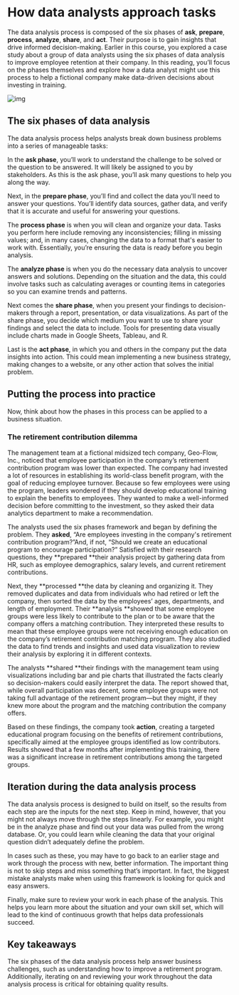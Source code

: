 # How data analysts approach tasks

The data analysis process is composed of the six phases of **ask**, **prepare**, **process**, **analyze**, **share**, and **act**. Their purpose is to gain insights that drive informed decision-making. Earlier in this course, you explored a case study about a group of data analysts using the six phases of data analysis to improve employee retention at their company. In this reading, you’ll focus on the phases themselves and explore how a data analyst might use this process to help a fictional company make data-driven decisions about investing in training.

![img](https://d3c33hcgiwev3.cloudfront.net/imageAssetProxy.v1/WmvK3yQHQ_KqjVCAvajKyg_3c9648fc90614fcea2748b5308cee8f1_D2G009.png?expiry=1718582400000&hmac=OV29uKAQlzSVp2V5EIr8ofdETfLsL0_0f6C8eR_AEU0)

## The six phases of data analysis

The data analysis process helps analysts break down business problems into a series of manageable tasks:

In the **ask phase**, you’ll work to understand the challenge to be solved or the question to be  answered. It will likely be assigned to you by stakeholders. As this is the ask phase, you’ll ask many questions to help you along the way.

Next, in the **prepare phase**, you’ll find and collect the data you'll need to answer your questions. You’ll identify data sources, gather data, and verify that it is accurate and useful for answering your questions.

The **process phase** is when you will clean and organize your data. Tasks you perform here include removing any inconsistencies; filling in missing values; and, in many cases, changing the data to a format that's easier to work with. Essentially, you’re ensuring the data is ready before you begin analysis.

The **analyze phase** is when you do the necessary data analysis to uncover answers and solutions. Depending on the situation and the data, this could involve tasks such as calculating averages or counting items in categories so you can examine trends and patterns.

Next comes the **share phase**, when you present your findings to decision-makers through a report, presentation, or data visualizations. As part of the share phase, you decide which medium you want to use to share your findings and select the data to include. Tools for presenting data visually include charts made in Google Sheets, Tableau, and R.

Last is the **act phase**, in which you and others in the company put the data insights into action. This could mean implementing a new business strategy, making changes to a website, or any other action that solves the initial problem.

## Putting the process into practice

Now, think about how the phases in this process can be applied to a business situation.

### **The retirement contribution dilemma**

The management team at a fictional midsized tech company, Geo-Flow, Inc., noticed that employee participation in the company’s retirement contribution program was lower than expected. The company had invested a lot of resources in establishing its world-class benefit program, with the goal of reducing employee turnover. Because so few employees were using the program, leaders wondered if they should develop educational training to explain the benefits to employees. They wanted to make a well-informed decision before committing to the investment, so they asked their data analytics department to make a recommendation.

The analysts used the six phases framework and began by defining the problem. They **asked**, “Are employees investing in the company's retirement contribution program?”And, if not, “Should we create an educational program to encourage participation?” Satisfied with their research questions, they **prepared **their analysis project by gathering data from HR, such as employee demographics, salary levels, and current retirement contributions.

Next, they **processed **the data by cleaning and organizing it. They removed duplicates and data from individuals who had retired or left the company, then sorted the data by the employees’ ages, departments, and length of employment. Their **analysis **showed that some employee groups were less likely to contribute to the plan or to be aware that the company offers a matching contribution. They interpreted these results to mean that these employee groups were not receiving enough education on the company’s retirement contribution matching program. They also studied the data to find trends and insights and used data visualization to review their analysis by exploring it in different contexts.

The analysts **shared **their findings with the management team using visualizations including bar and pie charts that illustrated the facts clearly so decision-makers could easily interpret the data. The report showed that, while overall participation was decent, some employee groups were not taking full advantage of the retirement program—but they might, if they knew more about the program and the matching contribution the company offers.

Based on these findings, the company took **action**, creating a targeted educational program focusing on the benefits of retirement contributions, specifically aimed at the employee groups identified as low contributors. Results showed that a few months after implementing this training, there was a significant increase in retirement contributions among the targeted groups.

## Iteration during the data analysis process

The data analysis process is designed to build on itself, so the results from each step are the inputs for the next step. Keep in mind, however, that you might not always move through the steps linearly. For example, you might be in the analyze phase and find out your data was pulled from the wrong database. Or, you could learn while cleaning the data that your original question didn’t adequately define the problem.

In cases such as these, you may have to go back to an earlier stage and work through the process with new, better information. The important thing is not to skip steps and miss something that’s important. In fact, the biggest mistake analysts make when using this framework is looking for quick and easy answers.

Finally, make sure to review your work in each phase of the analysis. This helps you learn more about the situation and your own skill set, which will lead to the kind of continuous growth that helps data professionals succeed.

## Key takeaways

The six phases of the data analysis process help answer business challenges, such as understanding how to improve a retirement program. Additionally, iterating on and reviewing your work throughout the data analysis process is critical for obtaining quality results.
